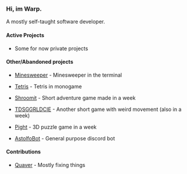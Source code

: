 ### Hi, im Warp.

A mostly self-taught software developer.

#### Active Projects

- Some for now private projects

#### Other/Abandoned projects

- [Minesweeper](https://github.com/WarpABoi/Minesweeper) - Minesweeper in the terminal
- [Tetris](https://github.com/WarpABoi/Tetris) - Tetris in monogame

- [Shroomit](https://github.com/Cumpany/Shroomit) - Short adventure game made in a week
- [TDSGGRLDCIE](https://github.com/Cumpany/TDSGGRLDCIE) - Another short game with weird movement (also in a week)
- [Pight](https://github.com/Cumpany/Pight) - 3D puzzle game in a week

- [AstolfoBot](https://github.com/WarpABoi/AstolfoBot) - General purpose discord bot

#### Contributions

- [Quaver](https://github.com/Quaver/Quaver) - Mostly fixing things
